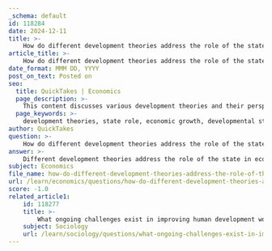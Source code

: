 ```yaml
---
_schema: default
id: 118284
date: 2024-12-11
title: >-
    How do different development theories address the role of the state in economic growth?
article_title: >-
    How do different development theories address the role of the state in economic growth?
date_format: MMM DD, YYYY
post_on_text: Posted on
seo:
  title: QuickTakes | Economics
  page_description: >-
    This content discusses various development theories and their perspectives on the role of the state in economic growth, highlighting the contrasts between interventionist approaches and market-oriented strategies.
  page_keywords: >-
    development theories, state role, economic growth, developmental state theory, neoclassical economics, public choice theory, institutional economics, endogenous growth theory, state intervention, market mechanisms, industrial policy
author: QuickTakes
question: >-
    How do different development theories address the role of the state in economic growth?
answer: >-
    Different development theories address the role of the state in economic growth in various ways, reflecting a spectrum of perspectives on state intervention and its impact on development.\n\n1. **Developmental State Theory**: This theory posits that the state plays a crucial role in guiding economic development, particularly in East Asia. It emphasizes the state's active involvement in industrial policy, investment in key sectors, and the mobilization of capital. The developmental state is characterized by a strong bureaucratic capacity and a commitment to long-term economic planning. Scholars like Robert Wade have highlighted how government intervention can correct market failures and promote industrialization, suggesting that a proactive state can lead to successful economic outcomes.\n\n2. **Neoclassical Economic Theory**: In contrast, neoclassical theories often advocate for minimal state intervention, arguing that markets are generally efficient and that government involvement can lead to distortions. This perspective suggests that the role of the state should be limited to creating a conducive environment for market operations, such as enforcing property rights and maintaining macroeconomic stability. Critics of this approach argue that it overlooks the complexities of development and the necessity of state action in certain contexts.\n\n3. **Public Choice Theory**: This approach examines the incentives and behaviors of public officials and institutions, suggesting that state intervention may not always lead to positive outcomes due to issues like corruption and inefficiency. It emphasizes the need for accountability and transparency in government actions, arguing that the state must be carefully monitored to ensure it acts in the public interest.\n\n4. **Institutional Economics**: This theory focuses on the role of institutions in shaping economic outcomes. It argues that the state is essential in establishing and enforcing the rules that govern economic interactions. Strong institutions can facilitate development by providing stability and predictability, which are crucial for investment and growth.\n\n5. **Endogenous Growth Theory**: This perspective highlights the importance of human capital, innovation, and knowledge in driving economic growth. It suggests that the state can play a vital role in fostering an environment conducive to research and development, education, and technological advancement, thereby enhancing long-term growth prospects.\n\nIn summary, while some theories advocate for a strong, interventionist state to drive economic growth, others caution against excessive state involvement, emphasizing the importance of market mechanisms and institutional integrity. The debate continues as scholars and policymakers seek to understand the optimal balance between state intervention and market forces in promoting sustainable development.
subject: Economics
file_name: how-do-different-development-theories-address-the-role-of-the-state-in-economic-growth.md
url: /learn/economics/questions/how-do-different-development-theories-address-the-role-of-the-state-in-economic-growth
score: -1.0
related_article1:
    id: 118277
    title: >-
        What ongoing challenges exist in improving human development worldwide?
    subject: Sociology
    url: /learn/sociology/questions/what-ongoing-challenges-exist-in-improving-human-development-worldwide
---
```


&nbsp;